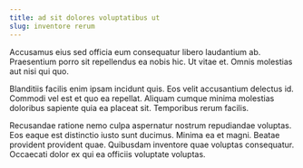 ```yaml
---
title: ad sit dolores voluptatibus ut
slug: inventore rerum
---
```


Accusamus eius sed officia eum consequatur libero laudantium ab. Praesentium porro sit repellendus ea nobis hic. Ut vitae et. Omnis molestias aut nisi qui quo.

Blanditiis facilis enim ipsam incidunt quis. Eos velit accusantium delectus id. Commodi vel est et quo ea repellat. Aliquam cumque minima molestias doloribus sapiente quia ea placeat sit. Temporibus rerum facilis.

Recusandae ratione nemo culpa aspernatur nostrum repudiandae voluptas. Eos eaque est distinctio iusto sunt ducimus. Minima ea et magni. Beatae provident provident quae. Quibusdam inventore quae voluptas consequatur. Occaecati dolor ex qui ea officiis voluptate voluptas.
